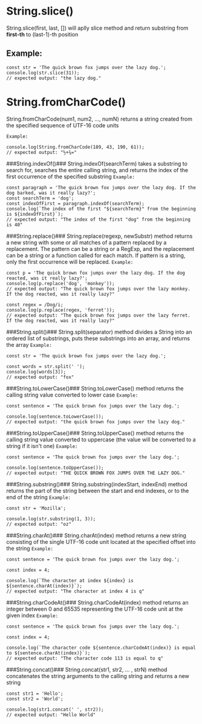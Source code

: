 # String.slice() #
String.slice(first, last, []) will aplly slice method and return substring from **first-th** to (last-1)-th position

## Example: ##
```
const str = 'The quick brown fox jumps over the lazy dog.';
console.log(str.slice(31));
// expected output: "the lazy dog."
```

# String.fromCharCode() #
String.fromCharCode(num1, num2, ..., numN) returns a string created from the specified sequence of UTF-16 code units

`Example:`
```
console.log(String.fromCharCode(189, 43, 190, 61));
// expected output: "½+¾="
```

###String.indexOf()###
String.indexOf(searchTerm) takes a substring to search for, searches the entire calling string, and returns the index of the first occurrence of the specified substring
`Example:`
```
const paragraph = 'The quick brown fox jumps over the lazy dog. If the dog barked, was it really lazy?';
const searchTerm = 'dog';
const indexOfFirst = paragraph.indexOf(searchTerm);
console.log(`The index of the first "${searchTerm}" from the beginning is ${indexOfFirst}`);
// expected output: "The index of the first "dog" from the beginning is 40"
```

###String.replace()###
String.replace(regexp, newSubstr) method returns a new string with some or all matches of a pattern replaced by a replacement. The pattern can be a string or a RegExp, and the replacement can be a string or a function called for each match. If pattern is a string, only the first occurrence will be replaced.
`Example:`
```
const p = 'The quick brown fox jumps over the lazy dog. If the dog reacted, was it really lazy?';
console.log(p.replace('dog', 'monkey'));
// expected output: "The quick brown fox jumps over the lazy monkey. If the dog reacted, was it really lazy?"

const regex = /Dog/i;
console.log(p.replace(regex, 'ferret'));
// expected output: "The quick brown fox jumps over the lazy ferret. If the dog reacted, was it really lazy?"
```

###String.split()###
String.split(separator) method divides a String into an ordered list of substrings, puts these substrings into an array, and returns the array
`Example:`
```
const str = 'The quick brown fox jumps over the lazy dog.';

const words = str.split(' ');
console.log(words[3]);
// expected output: "fox"
```

###String.toLowerCase()###
String.toLowerCase() method returns the calling string value converted to lower case
`Example:`
```
const sentence = 'The quick brown fox jumps over the lazy dog.';

console.log(sentence.toLowerCase());
// expected output: "the quick brown fox jumps over the lazy dog."
```

###String.toUpperCase()###
String.toUpperCase() method returns the calling string value converted to uppercase (the value will be converted to a string if it isn't one)
`Example:`
```
const sentence = 'The quick brown fox jumps over the lazy dog.';

console.log(sentence.toUpperCase());
// expected output: "THE QUICK BROWN FOX JUMPS OVER THE LAZY DOG."
```

###String.substring()###
String.substring(indexStart, indexEnd) method returns the part of the string between the start and end indexes, or to the end of the string
`Example:`
```
const str = 'Mozilla';

console.log(str.substring(1, 3));
// expected output: "oz"
```

###String.charAt()###
String.charAt(index) method returns a new string consisting of the single UTF-16 code unit located at the specified offset into the string
`Example:`
```
const sentence = 'The quick brown fox jumps over the lazy dog.';

const index = 4;

console.log(`The character at index ${index} is ${sentence.charAt(index)}`);
// expected output: "The character at index 4 is q"
```

###String.charCodeAt()###
String.charCodeAt(index) method returns an integer between 0 and 65535 representing the UTF-16 code unit at the given index
`Example:`
```
const sentence = 'The quick brown fox jumps over the lazy dog.';

const index = 4;

console.log(`The character code ${sentence.charCodeAt(index)} is equal to ${sentence.charAt(index)}`);
// expected output: "The character code 113 is equal to q"
```

###String.concat()###
String.concat(str1, str2, ... , strN) method concatenates the string arguments to the calling string and returns a new string
```
const str1 = 'Hello';
const str2 = 'World';

console.log(str1.concat(' ', str2));
// expected output: "Hello World"
```
